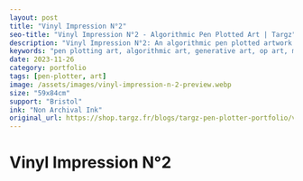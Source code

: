 ```yaml
---
layout: post
title: "Vinyl Impression N°2"
seo-title: "Vinyl Impression N°2 - Algorithmic Pen Plotted Art | Targz"
description: "Vinyl Impression N°2: An algorithmic pen plotted artwork featuring geometric patterns. 59x84cm non archival ink on Bristol paper."
keywords: "pen plotting art, algorithmic art, generative art, op art, mathematical art, geometric patterns, bristol paper, precision plotting"
date: 2023-11-26
category: portfolio
tags: [pen-plotter, art]
image: /assets/images/vinyl-impression-n-2-preview.webp
size: "59x84cm"
support: "Bristol"
ink: "Non Archival Ink"
original_url: https://shop.targz.fr/blogs/targz-pen-plotter-portfolio/vinyl-impression-n-2
---
```


# Vinyl Impression N°2

